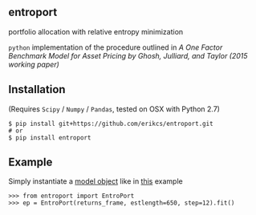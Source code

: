 ## entroport
portfolio allocation with relative entropy minimization

`python` implementation of the procedure outlined in *A One Factor Benchmark Model for Asset Pricing by Ghosh, Julliard, and Taylor (2015 working paper)*

## Installation
(Requires `Scipy` / `Numpy` / `Pandas`, tested on OSX with Python 2.7)

```
$ pip install git+https://github.com/erikcs/entroport.git
# or
$ pip install entroport
```

## Example
Simply instantiate a [model object](http://pythonhosted.org/entroport/api.html) like in [this](http://pythonhosted.org/entroport/intro.html) example
```
>>> from entroport import EntroPort
>>> ep = EntroPort(returns_frame, estlength=650, step=12).fit()
```
